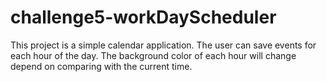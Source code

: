 # challenge5-workDayScheduler
This project is a simple calendar application. The user can save events for each hour of the day. The background color of each hour will change depend on comparing with the current time.

